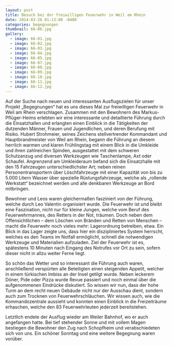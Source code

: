 ```yaml
---
layout: post
title: Besuch bei der freiwilligen Feuerwehr in Weil am Rhein
date: 2014-03-26 01:13:00 -0400
categories: begegnungen
thumbnail: 66-06.jpg
gallery:
  - image: 66-01.jpg
  - image: 66-02.jpg
  - image: 66-03.jpg
  - image: 66-04.jpg
  - image: 66-05.jpg
  - image: 66-07.jpg
  - image: 66-08.jpg
  - image: 66-09.jpg
  - image: 66-10.jpg
  - image: 66-11.jpg
  - image: 66-12.jpg
---
```

Auf der Suche nach neuen und interessanten Ausflugszielen für unser Projekt „Begegnungen“ hat es uns dieses Mal zur freiwilligen Feuerwehr in Weil am Rhein verschlagen. Zusammen mit den Bewohnern des Markus-Pflüger-Heims erlebten wir eine interessante und detaillierte Führung durch die Einsatzhallen und erlangten einen Einblick in die Tätigkeiten der dutzenden Männer, Frauen und Jugendlichen, und deren Berufung mit Risiko.
Hubert Strohmeier, seines Zeichens stellvertrender Kommandant und Hauptbrandmeister von Weil am Rhein, begann die Führung an diesem herrlich warmen und klaren Frühlingstag mit einem Blick in die Umkleide und ihren zahlreichen Spinden, ausgestattet mit dem schweren Schutzanzug und diversen Werkzeugen wie Taschenlampe, Axt oder Schaufel. Angrenzend am Umkleideraum befand sich die Einsatzhalle mit den 15 Fahrzeugen unterschiedlichster Art; neben reinen Personentransportern über Löschfahrzeuge mit einer Kapazität von bis zu 5.000 Litern Wasser über spezielle Rüstungsfahrzeuge, welche als „rollende Werkstatt“ bezeichnet werden und alle denkbaren Werkzeuge an Bord mitbringen.

Bewohner und Leos waren gleichermaßen fasziniert von der Führung, welche durch Leo Valentin organisiert wurde. Die Feuerwehr ist und bleibt eine Faszination, nicht nur für kleine Jungen, welche vom Beruf des Feuerwehrmannes, des Retters in der Not, träumen. Doch neben dem Offensichtlichen – dem Löschen von Bränden und Retten von Menschen – macht die Feuerwehr noch vieles mehr: Lagerordnung betreiben, etwa. Ein Blick in das Lager zeigte uns, dass hier ein diszipliniertes System herrscht, welches es den Teams im Notfall ermöglicht, schnell die notwendigen Werkzeuge und Materialien aufzuladen. Ziel der Feuerwehr ist es, spätestens 10 Minuten nach Eingang des Notrufes vor Ort zu sein, sofern dieser nicht in allzu weiter Ferne liegt.

So schön das Wetter und so interessant die Führung auch waren, anschließend verspürten alle Beteiligten einen steigenden Appetit, welcher in einem türkischen Imbiss an der Insel getilgt wurde. Neben leckerem Döner, Pide oder Pizza wurde Revue passiert und noch einmal über die aufgenommenen Eindrücke diskutiert. So wissen wir nun, dass der hohe Turm an dem recht neuen Gebäude nicht nur der Ausschau dient, sondern auch zum Trocknen von Feuerwehrschläuchen. Wir wissen auch, wie die Kommandozentrale aussieht und konnten einen Einblick in die Freizeiträume erhaschen, welche den 83 Feuerwehrleuten jederzeit bereitstehen.

Letztlich endete der Ausflug wieder am Weiler Bahnhof, wo er auch angefangen hatte. Bei tief stehender Sonne und mit vollem Magen bestiegen die Bewohner den Zug nach Schopfheim und verabschiedeten sich von uns. Ein schöner Sonntag und eine weitere Begegnung waren vorüber.